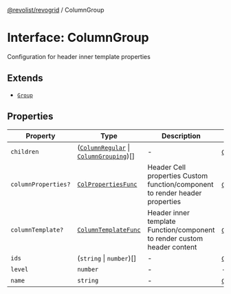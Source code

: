 [@revolist/revogrid](README.md) / ColumnGroup

# Interface: ColumnGroup

Configuration for header inner template properties

## Extends

- [`Group`](Interface.Group.md)

## Properties

| Property | Type | Description | Inherited from | Defined in |
| ------ | ------ | ------ | ------ | ------ |
| `children` | ([`ColumnRegular`](Interface.ColumnRegular.md) \| [`ColumnGrouping`](TypeAlias.ColumnGrouping.md))[] | - | [`Group`](Interface.Group.md).`children` | [src/store/dataSource/data.store.ts:21](https://github.com/revolist/revogrid/blob/13683f406d4444f1320602b1f5f5b66b213da3f8/src/store/dataSource/data.store.ts#L21) |
| `columnProperties?` | [`ColPropertiesFunc`](TypeAlias.ColPropertiesFunc.md) | Header Cell properties Custom function/component to render header properties | [`Group`](Interface.Group.md).`columnProperties` | [src/types/interfaces.ts:119](https://github.com/revolist/revogrid/blob/13683f406d4444f1320602b1f5f5b66b213da3f8/src/types/interfaces.ts#L119) |
| `columnTemplate?` | [`ColumnTemplateFunc`](TypeAlias.ColumnTemplateFunc.md) | Header inner template Function/component to render custom header content | [`Group`](Interface.Group.md).`columnTemplate` | [src/types/interfaces.ts:114](https://github.com/revolist/revogrid/blob/13683f406d4444f1320602b1f5f5b66b213da3f8/src/types/interfaces.ts#L114) |
| `ids` | (`string` \| `number`)[] | - | [`Group`](Interface.Group.md).`ids` | [src/store/dataSource/data.store.ts:23](https://github.com/revolist/revogrid/blob/13683f406d4444f1320602b1f5f5b66b213da3f8/src/store/dataSource/data.store.ts#L23) |
| `level` | `number` | - | - | [src/utils/column.utils.ts:18](https://github.com/revolist/revogrid/blob/13683f406d4444f1320602b1f5f5b66b213da3f8/src/utils/column.utils.ts#L18) |
| `name` | `string` | - | [`Group`](Interface.Group.md).`name` | [src/store/dataSource/data.store.ts:20](https://github.com/revolist/revogrid/blob/13683f406d4444f1320602b1f5f5b66b213da3f8/src/store/dataSource/data.store.ts#L20) |
